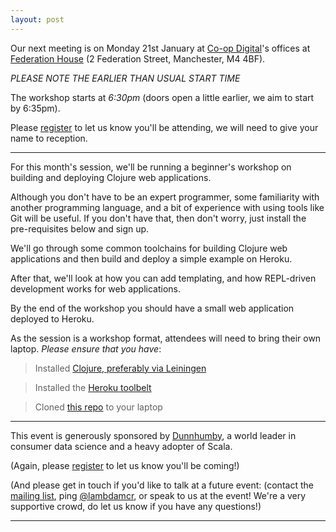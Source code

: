 ```yaml
---
layout: post
---
```


Our next meeting is on Monday 21st January
at [Co-op Digital][CoopDigital]'s offices at [Federation House][FederationHouse]
(2 Federation Street, Manchester, M4 4BF).

*PLEASE NOTE THE EARLIER THAN USUAL START TIME*

The workshop starts at *6:30pm* (doors open a little earlier, we aim to start by
6:35pm).

Please [register][eventbrite] to let us know you'll be attending, we will need to give your name to reception.

---

For this month's session, we'll be running a beginner's workshop on building and deploying Clojure web applications. 

Although you don't have to be an expert programmer, some familiarity with another programming language, and a bit of experience with using tools like Git will be useful. If you don't have that, then don't worry, just install the pre-requisites below and sign up.

We'll go through some common toolchains for building Clojure web applications and then build and deploy a simple example on Heroku. 

After that, we'll look at how you can add templating, and how REPL-driven development works for web applications.

By the end of the workshop you should have a small web application deployed to Heroku.

As the session is a workshop format, attendees will need to bring their own laptop. *Please ensure that you have*:

> Installed [Clojure, preferably via Leiningen][lein]

> Installed the [Heroku toolbelt][heroku]

> Cloned [this repo][clojurerepo] to your laptop 

---

This event is generously sponsored by [Dunnhumby], a world leader in consumer data science and a heavy adopter of Scala.

(Again, please [register][eventbrite] to let us know you'll be coming!)

(And please get in touch if you'd like to talk at a future event: (contact the [mailing list][ML], ping
[@lambdamcr][lambdamcr], or speak to us at the event!
We're a very supportive crowd, do let us know if you have any questions!)

---

[CoopDigital]: https://digitalblog.coop.co.uk
[FederationHouse]: https://www.google.com/maps/place/Federation+House,+Federation+St,+Manchester+M4+4BF
[ML]: https://groups.google.com/forum/#!forum/lambda-lounge-manchester
[lambdamcr]: https://twitter.com/lambdamcr
[eventbrite]: https://www.eventbrite.com/e/lambdalounge-january-clojure-web-apps-with-heroku-workshop-tickets-54408435094
[Dunnhumby]: https://www.dunnhumby.com
[lein]: https://leiningen.org/
[heroku]: https://devcenter.heroku.com/articles/getting-started-with-clojure#set-up
[clojurerepo]: https://github.com/the-frey/clojure-getting-started
